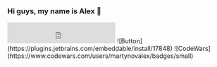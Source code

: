 ### Hi guys, my name is Alex 👋

<!--
**martynov-alex/martynov-alex** is a ✨ _special_ ✨ repository because its `README.md` (this file) appears on your GitHub profile.

Here are some ideas to get you started:

- 🔭 I’m currently working on ...
- 🌱 I’m currently learning ...
- 👯 I’m looking to collaborate on ...
- 🤔 I’m looking for help with ...
- 💬 Ask me about ...
- 📫 How to reach me: ...
- 😄 Pronouns: ...
- ⚡ Fun fact: ...
-->

<iframe frameborder="none" width="245px" height="48px" src="https://plugins.jetbrains.com/embeddable/install/17848"></iframe>
![Button](https://plugins.jetbrains.com/embeddable/install/17848)
![CodeWars](https://www.codewars.com/users/martynovalex/badges/small)
